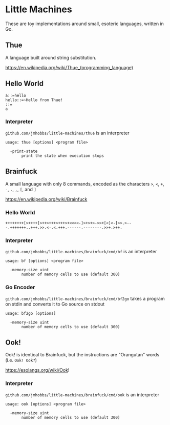 # Little Machines

These are toy implementations around small, esoteric languages, written in Go.

## Thue

A language built around string substitution.

https://en.wikipedia.org/wiki/Thue_(programming_language)

## Hello World

```
a::=hello
hello::=~Hello from Thue!
::=
a
```

### Interpreter

`github.com/jmhobbs/little-machines/thue` is an interpreter

```
usage: thue [options] <program file>

  -print-state
       print the state when execution stops
```

## Brainfuck

A small language with only 8 commands, encoded as the characters `>`, `<`, `+`, `-`, `.`, `,`, `[`, and `]`

https://en.wikipedia.org/wiki/Brainfuck

### Hello World

```
++++++++[>++++[>++>+++>+++>+<<<<-]>+>+>->>+[<]<-]>>.>---.+++++++..+++.>>.<-.<.+++.------.--------.>>+.>++.
```

### Interpreter

`github.com/jmhobbs/little-machines/brainfuck/cmd/bf` is an interpreter

```
usage: bf [options] <program file>

  -memory-size uint
       number of memory cells to use (default 300)
```

### Go Encoder

`github.com/jmhobbs/little-machines/brainfuck/cmd/bf2go` takes a program on stdin and converts it to Go source on stdout

```
usage: bf2go [options]

  -memory-size uint
       number of memory cells to use (default 300)
```

## Ook!

Ook! is identical to Brainfuck, but the instructions are "Orangutan" words (i.e. `Ook! Ook?`)

https://esolangs.org/wiki/Ook!

### Interpreter

`github.com/jmhobbs/little-machines/brainfuck/cmd/ook` is an interpreter

```
usage: ook [options] <program file>

  -memory-size uint
       number of memory cells to use (default 300)
```
